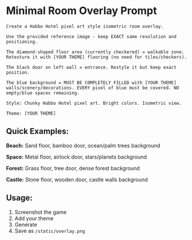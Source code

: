 # Minimal Room Overlay Prompt

```
Create a Habbo Hotel pixel art style isometric room overlay.

Use the provided reference image - keep EXACT same resolution and positioning.

The diamond-shaped floor area (currently checkered) = walkable zone. Retexture it with [YOUR THEME] flooring (no need for tiles/checkers).

The black door on left wall = entrance. Restyle it but keep exact position.

The blue background = MUST BE COMPLETELY FILLED with [YOUR THEME] walls/scenery/decorations. EVERY pixel of blue must be covered. NO empty/blue spaces remaining.

Style: Chunky Habbo Hotel pixel art. Bright colors. Isometric view.

Theme: [YOUR THEME]
```

## Quick Examples:

**Beach:** Sand floor, bamboo door, ocean/palm trees background

**Space:** Metal floor, airlock door, stars/planets background

**Forest:** Grass floor, tree door, dense forest background

**Castle:** Stone floor, wooden door, castle walls background

## Usage:
1. Screenshot the game
2. Add your theme
3. Generate
4. Save as `/static/overlay.png`